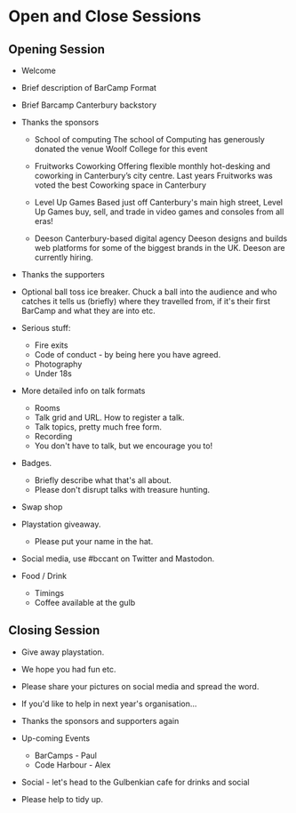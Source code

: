 # Open and Close Sessions

## Opening Session

 * Welcome
 * Brief description of BarCamp Format
 * Brief Barcamp Canterbury backstory

 * Thanks the sponsors

    * School of computing
      The school of Computing has generously donated the venue Woolf College
      for this event

    * Fruitworks Coworking
      Offering flexible monthly hot-desking and coworking in Canterbury’s city
      centre. Last years Fruitworks was voted the best Coworking space in
      Canterbury

    * Level Up Games
      Based just off Canterbury's main high street, Level Up Games buy, sell,
      and trade in video games and consoles from all eras!

    * Deeson
      Canterbury-based digital agency Deeson designs and builds web platforms
      for some of the biggest brands in the UK. Deeson are currently hiring.

 * Thanks the supporters

 * Optional ball toss ice breaker.
   Chuck a ball into the audience and who catches it tells us (briefly) where
   they travelled from, if it's their first BarCamp and what they are into etc.

 * Serious stuff:
    * Fire exits
    * Code of conduct - by being here you have agreed.
    * Photography
    * Under 18s

 * More detailed info on talk formats
    * Rooms
    * Talk grid and URL. How to register a talk.
    * Talk topics, pretty much free form.
    * Recording
    * You don't have to talk, but we encourage you to!

 * Badges.
    * Briefly describe what that's all about.
    * Please don't disrupt talks with treasure hunting.

 * Swap shop

 * Playstation giveaway.
    * Please put your name in the hat.

 * Social media, use #bccant on Twitter and Mastodon.

 * Food / Drink
   * Timings
   * Coffee available at the gulb

## Closing Session

 * Give away playstation.

 * We hope you had fun etc.

 * Please share your pictures on social media and spread the word.

 * If you'd like to help in next year's organisation...

 * Thanks the sponsors and supporters again

 * Up-coming Events
    * BarCamps - Paul
    * Code Harbour - Alex

 * Social - let's head to the Gulbenkian cafe for drinks and social

 * Please help to tidy up.
